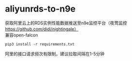 # aliyunrds-to-n9e
获取阿里云上的RDS实例性能数据推送至n9e监控平台（夜莺监控 https://github.com/didi/nightingale）  
兼容open-falcon

``` 
pip3 install -r requirements.txt
```
  
阿里的接口请求频次有限制，建议拉取间隔在1-5分钟  

